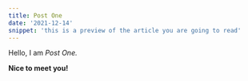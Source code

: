 ```yaml
---
title: Post One
date: '2021-12-14'
snippet: 'this is a preview of the article you are going to read'
---
```


Hello, I am _Post One._

**Nice to meet you!**

